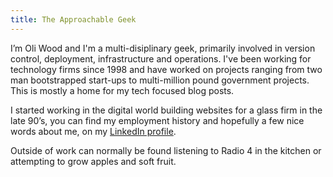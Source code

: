 ```yaml
--- 
title: The Approachable Geek
---
```


I’m Oli Wood and I'm a multi-disiplinary geek, primarily involved in version control, deployment, infrastructure and operations.  I've been working for technology firms since 1998 and have worked on projects ranging from two man bootstrapped start-ups to multi-million pound government projects.  This is mostly a home for my tech focused blog posts.


I started working in the digital world building websites for a glass firm in the late 90’s, you can find my employment history and hopefully a few nice words about me, on my [LinkedIn profile](http://www.linkedin.com/in/oliwood).

Outside of work can normally be found listening to Radio 4 in the kitchen or attempting to grow apples and soft fruit.